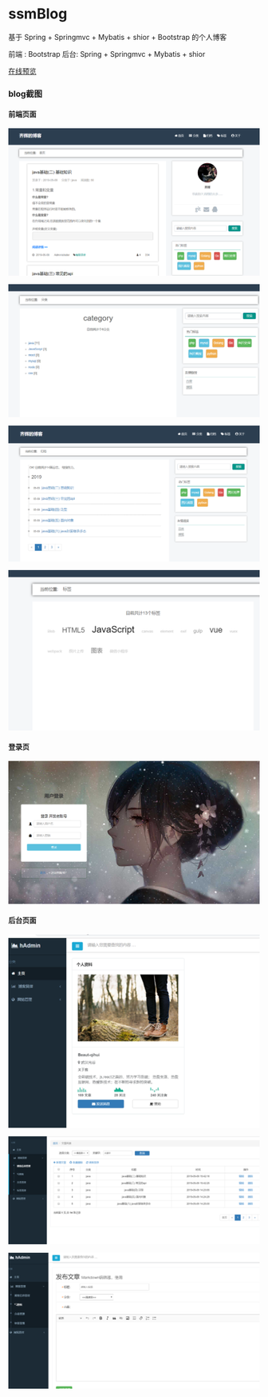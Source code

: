 # ssmBlog
基于 Spring + Springmvc + Mybatis + shior + Bootstrap 的个人博客

前端 : Bootstrap
后台: Spring + Springmvc + Mybatis + shior


[在线预览](http://qihui.pro)

### blog截图

#### 前端页面
![主页](img/1.png)

![分类](img/2.png)

![归档](img/3.png)

![便签](img/4.png)

#### 登录页

![登陆](img/5.png)

#### 后台页面

![main](img/6.png)

![文章列表](img/7.png)

![写文章](img/8.png)


